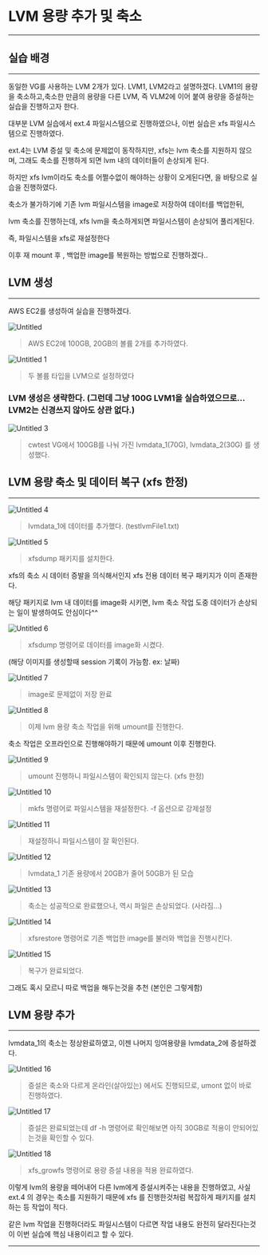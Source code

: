 # LVM 용량 추가 및 축소

---

## 실습 배경

---

동일한 VG를 사용하는 LVM 2개가 있다. LVM1, LVM2라고 설명하겠다.
LVM1의 용량을 축소하고,축소한 만큼의 용량을 다른 LVM, 즉 VLM2에 이어 붙여 용량을 증설하는 실습을 진행하고자 한다.

대부분 LVM 실습에서 ext.4 파일시스템으로 진행하였으나, 이번 실습은 xfs 파일시스템으로 진행하였다.

ext.4는 LVM 증설 및 축소에 문제없이 동작하지만, xfs는 lvm 축소를 지원하지 않으며, 그래도 축소를 진행하게 되면 lvm 내의 데이터들이 손상되게 된다.

하지만 xfs lvm이라도 축소를 어쩔수없이 해야하는 상황이 오게된다면, 을 바탕으로 실습을 진행하였다.

축소가 불가하기에 기존 lvm 파일시스템을 image로 저장하여 데이터를 백업한뒤, 

lvm 축소를 진행하는데, xfs lvm을 축소하게되면 파일시스템이 손상되어 풀리게된다. 

즉, 파일시스템을 xfs로 재설정한다

이후 재 mount 후 , 백업한 image를 복원하는 방법으로 진행하겠다..

## LVM 생성

---

AWS EC2를 생성하여 실습을 진행하겠다.

![Untitled](https://user-images.githubusercontent.com/84123877/177227020-c797c12d-7ff5-437a-88de-24bbaddccbc2.png)

> AWS EC2에 100GB, 20GB의 볼륨 2개를 추가하였다.
> 

![Untitled 1](https://user-images.githubusercontent.com/84123877/177226988-1e4b7004-87d1-4128-a32b-d2fd03e0df31.png)

> 두 볼륨 타입을 LVM으로 설정하였다
> 

<!-- ![Untitled 2](https://user-images.githubusercontent.com/84123877/177226992-f70a8c73-7305-4a21-a612-4e7aa03a0f81.png) -->

### **LVM 생성은 생략한다**. (그런데 그냥 100G LVM1을  실습하였으므로… LVM2는 신경쓰지 않아도 상관 없다.)

![Untitled 3](https://user-images.githubusercontent.com/84123877/177226993-f4a69c12-45c9-4594-b65a-5922512ba137.png)

> cwtest VG에서 100GB를 나눠 가진 lvmdata_1(70G), lvmdata_2(30G) 를 생성했다.
> 

## LVM 용량 축소 및 데이터 복구 (xfs 한정)

---

![Untitled 4](https://user-images.githubusercontent.com/84123877/177226995-af7c9da8-f5b3-4cc2-afab-9e8cf5a510fd.png)

> lvmdata_1에 데이터를 추가했다. (testlvmFile1.txt)
> 

![Untitled 5](https://user-images.githubusercontent.com/84123877/177226997-c37b282b-3b15-44a0-9c98-ad4ab5565aa6.png)

> xfsdump 패키지를 설치한다.
> 

xfs의 축소 시 데이터 증발을 의식해서인지 xfs 전용 데이터 복구 패키지가 이미 존재한다.

해당 패키지로 lvm 내 데이터를 image화 시키면, lvm 축소 작업 도중 데이터가 손상되는 일이 발생하여도 안심이다^^

![Untitled 6](https://user-images.githubusercontent.com/84123877/177226998-de139cd4-7a11-4061-88ef-ec33abd4ca18.png)

> xfsdump 명령어로 데이터를 image화 시켰다.
> 

(해당 이미지를 생성할때 session 기록이 가능함. ex: 날짜)

![Untitled 7](https://user-images.githubusercontent.com/84123877/177226999-69d29571-23e7-41aa-9f10-4958c2f3263a.png)

> image로 문제없이 저장 완료
> 

![Untitled 8](https://user-images.githubusercontent.com/84123877/177227001-5ac1b77c-c90b-469a-8c3d-31199884d39f.png)

> 이제 lvm 용량 축소 작업을 위해 umount를 진행한다.
> 

축소 작업은 오프라인으로 진행해야하기 때문에 umount 이후 진행한다.

![Untitled 9](https://user-images.githubusercontent.com/84123877/177227005-8c40b94d-8920-4c62-87fb-9bb9195fe72a.png)

> umount 진행하니 파일시스템이 확인되지 않는다. (xfs 한정)
> 

![Untitled 10](https://user-images.githubusercontent.com/84123877/177227007-011bc8a3-e782-4968-82db-d62721902daf.png)

> mkfs 명령어로 파일시스템을 재설정한다. -f 옵션으로 강제설정
> 

![Untitled 11](https://user-images.githubusercontent.com/84123877/177227009-30263127-4765-4f7b-a679-a29484289692.png)

> 재설정하니 파일시스템이 잘 확인된다.
> 

![Untitled 12](https://user-images.githubusercontent.com/84123877/177227011-063791f0-0177-4a9b-b7cc-f7ed777b42ae.png)

> lvmdata_1 기존 용량에서 20GB가 줄어 50GB가 된 모습
> 

![Untitled 13](https://user-images.githubusercontent.com/84123877/177227013-6aa165f1-daee-4b39-b47e-104b806632eb.png)

> 축소는 성공적으로 완료했으나, 역시 파일은 손상되었다. (사라짐…)
> 

![Untitled 14](https://user-images.githubusercontent.com/84123877/177227014-01f2ef02-3107-4f56-8a91-651034c45f8d.png)

> xfsrestore 명령어로 기존 백업한 image를 불러와 백업을 진행시킨다.
> 

![Untitled 15](https://user-images.githubusercontent.com/84123877/177227015-6214e418-0526-48af-8a28-8b94e9a1c398.png)

> 복구가 완료되었다.
> 

그래도 혹시 모르니 따로 백업을 해두는것을 추천 (본인은 그렇게함)

## LVM 용량 추가

---

lvmdata_1의 축소는 정상완료하였고, 이젠 나머지 잉여용량을 lvmdata_2에 증설하겠다. 

![Untitled 16](https://user-images.githubusercontent.com/84123877/177227016-3c3e7ee5-4bd9-4fa3-80eb-b4897d3136ed.png)

> 증설은 축소와 다르게 온라인(살아있는) 에서도 진행되므로, umont 없이 바로 진행하였다.
> 

![Untitled 17](https://user-images.githubusercontent.com/84123877/177227017-616880aa-e956-4d1a-bfdf-5083011400d5.png)

> 증설은 완료되었는데 df -h 명령어로 확인해보면 아직 30GB로 적용이 안되어있는것을 확인할 수 있다.
> 

![Untitled 18](https://user-images.githubusercontent.com/84123877/177227018-e402bb01-d955-41b2-b370-416fc38b41ed.png)

> xfs_growfs 명령어로 용량 증설 내용을 적용 완료하였다.
> 

이렇게 lvm의 용량을 떼어내어 다른 lvm에게 증설시켜주는 내용을 진행하였고,
사실 ext.4 의 경우는 축소를 지원하기 때문에 xfs 를 진행한것처럼 복잡하게 패키지를 설치하는 등 작업이 적다.

같은 lvm 작업을 진행하더라도 파일시스템이 다르면 작업 내용도 완전히 달라진다는것이 이번 실습에 핵심 내용이리고 할 수 있다.

---
